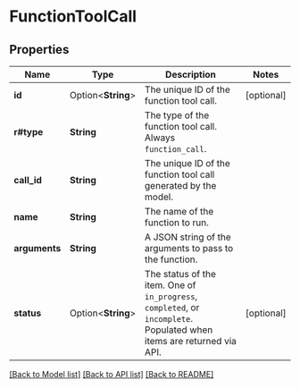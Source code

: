 # FunctionToolCall

## Properties

Name | Type | Description | Notes
------------ | ------------- | ------------- | -------------
**id** | Option<**String**> | The unique ID of the function tool call.  | [optional]
**r#type** | **String** | The type of the function tool call. Always `function_call`.  | 
**call_id** | **String** | The unique ID of the function tool call generated by the model.  | 
**name** | **String** | The name of the function to run.  | 
**arguments** | **String** | A JSON string of the arguments to pass to the function.  | 
**status** | Option<**String**> | The status of the item. One of `in_progress`, `completed`, or `incomplete`. Populated when items are returned via API.  | [optional]

[[Back to Model list]](../README.md#documentation-for-models) [[Back to API list]](../README.md#documentation-for-api-endpoints) [[Back to README]](../README.md)



